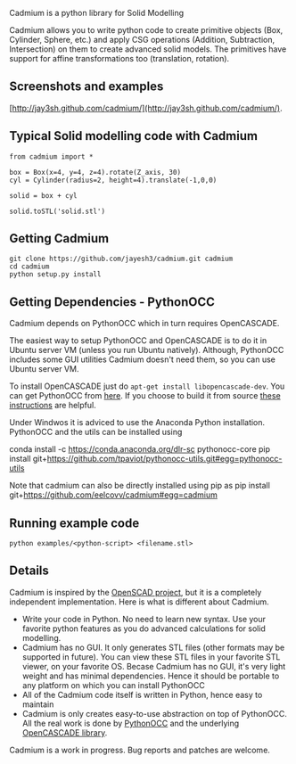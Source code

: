 Cadmium is a python library for Solid Modelling

Cadmium allows you to write python code to create primitive objects (Box, Cylinder, Sphere, etc.) and apply CSG operations (Addition, Subtraction, Intersection) on them to create advanced solid models. The primitives have support for affine transformations too (translation, rotation).

Screenshots and examples
------------------------
[http://jay3sh.github.com/cadmium/](http://jay3sh.github.com/cadmium/).

Typical Solid modelling code with Cadmium
------------------------------------------
    from cadmium import *

    box = Box(x=4, y=4, z=4).rotate(Z_axis, 30)
    cyl = Cylinder(radius=2, height=4).translate(-1,0,0)

    solid = box + cyl

    solid.toSTL('solid.stl')

Getting Cadmium
---------------------------

    git clone https://github.com/jayesh3/cadmium.git cadmium
    cd cadmium
    python setup.py install

Getting Dependencies - PythonOCC
---------------------------------
Cadmium depends on PythonOCC which in turn requires OpenCASCADE.

The easiest way to setup PythonOCC and OpenCASCADE is to do it in Ubuntu server VM (unless you run Ubuntu natively). Although, PythonOCC includes some GUI utilities Cadmium doesn't need them, so you can use Ubuntu server VM.

To install OpenCASCADE just do `apt-get install libopencascade-dev`. You can get PythonOCC from [here](http://www.pythonocc.org/download/). If you choose to build it from source [these instructions](http://code.google.com/p/pythonocc/source/browse/trunk/INSTALL) are helpful.

Under Windwos it is adviced to use the Anaconda Python installation. PythonOCC and the utils can be installed using

conda install -c https://conda.anaconda.org/dlr-sc pythonocc-core
pip install git+https://github.com/tpaviot/pythonocc-utils.git#egg=pythonocc-utils

Note that cadmium can also be directly installed using pip as
pip install git+https://github.com/eelcovv/cadmium#egg=cadmium

Running example code
---------------------

    python examples/<python-script> <filename.stl>

Details
--------------------------
Cadmium is inspired by the [OpenSCAD project](http://www.openscad.org/), but it is a completely independent implementation. Here is what is different about Cadmium.

* Write your code in Python. No need to learn new syntax. Use your favorite python features as you do advanced calculations for solid modelling.
* Cadmium has no GUI. It only generates STL files (other formats may be supported in future). You can view these STL files in your favorite STL viewer, on your favorite OS. Becase Cadmium has no GUI, it's very light weight and has minimal dependencies. Hence it should be portable to any platform on which you can install PythonOCC
* All of the Cadmium code itself is written in Python, hence easy to maintain
* Cadmium is only creates easy-to-use abstraction on top of PythonOCC. All the real work is done by [PythonOCC](http://www.pythonocc.org/) and the underlying [OpenCASCADE library](http://www.opencascade.org/).

Cadmium is a work in progress. Bug reports and patches are welcome.

